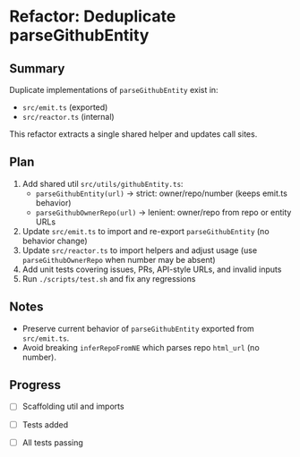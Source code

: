 # Refactor: Deduplicate parseGithubEntity

## Summary

Duplicate implementations of `parseGithubEntity` exist in:

- `src/emit.ts` (exported)
- `src/reactor.ts` (internal)

This refactor extracts a single shared helper and updates call sites.

## Plan

1. Add shared util `src/utils/githubEntity.ts`:
   - `parseGithubEntity(url)` → strict: owner/repo/number (keeps emit.ts behavior)
   - `parseGithubOwnerRepo(url)` → lenient: owner/repo from repo or entity URLs
2. Update `src/emit.ts` to import and re-export `parseGithubEntity` (no behavior change)
3. Update `src/reactor.ts` to import helpers and adjust usage (use `parseGithubOwnerRepo` when number may be absent)
4. Add unit tests covering issues, PRs, API-style URLs, and invalid inputs
5. Run `./scripts/test.sh` and fix any regressions

## Notes

- Preserve current behavior of `parseGithubEntity` exported from `src/emit.ts`.
- Avoid breaking `inferRepoFromNE` which parses repo `html_url` (no number).

## Progress

- [ ] Scaffolding util and imports
- [ ] Tests added

- [ ] All tests passing
